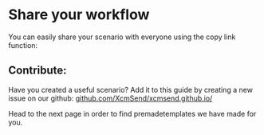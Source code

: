 # Share your workflow

You can easily share your scenario with everyone using the copy link function:  


## Contribute:  
Have you created a useful scenario? Add it to this guide by creating a new issue on our github:
[github.com/XcmSend/xcmsend.github.io/](https://github.com/XcmSend/xcmsend.github.io/issues/new)


Head to the next page in order to find premadetemplates we have made for you.
